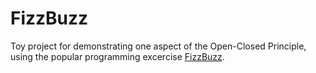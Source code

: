 # FizzBuzz
Toy project for demonstrating one aspect of the Open-Closed Principle, using the
popular programming excercise [FizzBuzz](https://en.wikipedia.org/wiki/Fizz_buzz).
